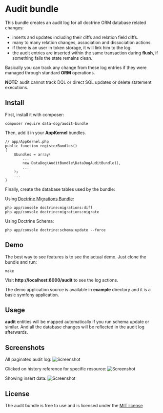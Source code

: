 # Audit bundle

This bundle creates an audit log for all doctrine ORM database related changes:

- inserts and updates including their diffs and relation field diffs.
- many to many relation changes, association and dissociation actions.
- if there is an user in token storage, it will link him to the log.
- the audit entries are inserted within the same transaction during **flush**,
if something fails the state remains clean.

Basically you can track any change from these log entries if they were
managed through standard **ORM** operations.

**NOTE:** audit cannot track DQL or direct SQL updates or delete statement executions.

## Install

First, install it with composer:

    composer require data-dog/audit-bundle

Then, add it in your **AppKernel** bundles.

    // app/AppKernel.php
    public function registerBundles()
    {
        $bundles = array(
            ...
            new DataDog\AuditBundle\DataDogAuditBundle(),
            ...
        );
        ...
    }

Finally, create the database tables used by the bundle:

Using [Doctrine Migrations Bundle](http://symfony.com/doc/current/bundles/DoctrineMigrationsBundle/index.html):

    php app/console doctrine:migrations:diff
    php app/console doctrine:migrations:migrate
    
Using Doctrine Schema:
    
    php app/console doctrine:schema:update --force

## Demo

The best way to see features is to see the actual demo. Just clone the bundle
and run:

    make

Visit **http://localhost:8000/audit** to see the log actions.

The demo application source is available in **example** directory and it is a basic
symfony application.

## Usage

**audit** entities will be mapped automatically if you run schema update or similar.
And all the database changes will be reflected in the audit log afterwards.

## Screenshots

All paginated audit log:
![Screenshot](https://raw.github.com/DATA-DOG/DataDogAuditBundle/master/screenshots/audit1.png)

Clicked on history reference for specific resource:
![Screenshot](https://raw.github.com/DATA-DOG/DataDogAuditBundle/master/screenshots/audit2.png)

Showing insert data:
![Screenshot](https://raw.github.com/DATA-DOG/DataDogAuditBundle/master/screenshots/audit3.png)

## License

The audit bundle is free to use and is licensed under the [MIT license](http://www.opensource.org/licenses/mit-license.php)

